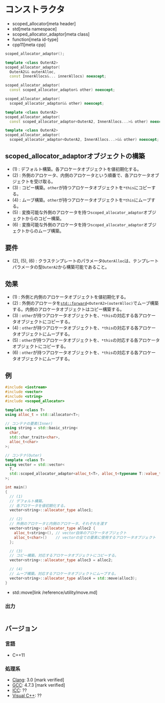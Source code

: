 # コンストラクタ
* scoped_allocator[meta header]
* std[meta namespace]
* scoped_allocator_adaptor[meta class]
* function[meta id-type]
* cpp11[meta cpp]

```cpp
scoped_allocator_adaptor();                                                 // (1)

template <class OuterA2>
scoped_allocator_adaptor(
  OuterA2&& outerAlloc,
  const InnerAllocs&... innerAllocs) noexcept;                              // (2)

scoped_allocator_adaptor(
  const scoped_allocator_adaptor& other) noexcept;                          // (3)

scoped_allocator_adaptor(
  scoped_allocator_adaptor&& other) noexcept;                               // (4)

template <class OuterA2>
scoped_allocator_adaptor(
  const scoped_allocator_adaptor<OuterA2, InnerAllocs...>& other) noexcept; // (5)

template <class OuterA2>
scoped_allocator_adaptor(
  scoped_allocator_adaptor<OuterA2, InnerAllocs...>&& other) noexcept;      // (6)
```

## scoped_allocator_adaptorオブジェクトの構築
- (1) : デフォルト構築。各アロケータオブジェクトを値初期化する。
- (2) : 外側のアロケータ、内側のアロケータという順番で、各アロケータオブジェクトを受け取る。
- (3) : コピー構築。`other`が持つアロケータオブジェクトを`*this`にコピーする。
- (4) : ムーブ構築。`other`が持つアロケータオブジェクトを`*this`にムーブする。
- (5) : 変換可能な外側のアロケータを持つ`scoped_allocator_adaptor`オブジェクトからのコピー構築。
- (6) : 変換可能な外側のアロケータを持つ`scoped_allocator_adaptor`オブジェクトからのムーブ構築。


## 要件
- (2), (5), (6) : クラステンプレートのパラメータ`OuterAlloc`は、テンプレートパラメータの型`OuterA2`から構築可能であること。


## 効果
- (1) : 外側と内側のアロケータオブジェクトを値初期化する。
- (2) : 外側のアロケータを[`std::forward`](/reference/utility/forward.md)`<OuterA2>(outerAlloc)`でムーブ構築する。内側のアロケータオブジェクトはコピー構築する。
- (3) : `other`が持つアロケータオブジェクトを、`*this`の対応する各アロケータオブジェクトにコピーする。
- (4) : `other`が持つアロケータオブジェクトを、`*this`の対応する各アロケータオブジェクトにムーブする。
- (5) : `other`が持つアロケータオブジェクトを、`*this`の対応する各アロケータオブジェクトにコピーする。
- (6) : `other`が持つアロケータオブジェクトを、`*this`の対応する各アロケータオブジェクトにムーブする。



## 例
```cpp example
#include <iostream>
#include <vector>
#include <string>
#include <scoped_allocator>

template <class T>
using alloc_t = std::allocator<T>;

// コンテナの要素(Inner)
using string = std::basic_string<
  char,
  std::char_traits<char>,
  alloc_t<char>
>;

// コンテナ(Outer)
template <class T>
using vector = std::vector<
  T,
  std::scoped_allocator_adaptor<alloc_t<T>, alloc_t<typename T::value_type>>
>;

int main()
{
  // (1)
  // デフォルト構築。
  // 各アロケータを値初期化する。
  vector<string>::allocator_type alloc1;

  // (2)
  // 外側のアロケータと内側のアロケータ、それぞれを渡す
  vector<string>::allocator_type alloc2 {
    alloc_t<string>(), // vector自体のアロケータオブジェクト
    alloc_t<char>()    // vectorの全ての要素に使用するアロケータオブジェクト
  };

  // (3)
  // コピー構築。対応するアロケータオブジェクトにコピーする。
  vector<string>::allocator_type alloc3 = alloc2;

  // (4)
  // ムーブ構築。対応するアロケータオブジェクトにムーブする。
  vector<string>::allocator_type alloc4 = std::move(alloc3);
}
```
* std::move[link /reference/utility/move.md]

### 出力
```
```

## バージョン
### 言語
- C++11

### 処理系
- [Clang](/implementation.md#clang): 3.0 [mark verified]
- [GCC](/implementation.md#gcc): 4.7.3 [mark verified]
- [ICC](/implementation.md#icc): ??
- [Visual C++](/implementation.md#visual_cpp): ??
